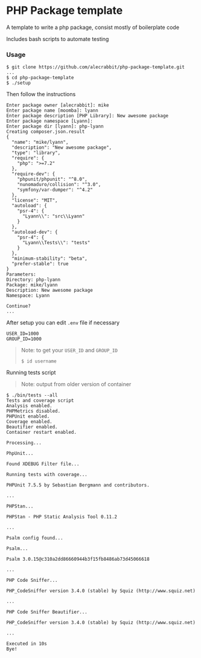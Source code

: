# PHP Package template

A template to write a php package, consist mostly of boilerplate code

Includes bash scripts to automate testing
### Usage
```
$ git clone https://github.com/alecrabbit/php-package-template.git
...
$ cd php-package-template
$ ./setup
```
Then follow the instructions
```
Enter package owner [alecrabbit]: mike
Enter package name [moomba]: lyann
Enter package description [PHP Library]: New awesome package
Enter package namespace [Lyann]: 
Enter package dir [lyann]: php-lyann
Creating composer.json.result
{
  "name": "mike/lyann",
  "description": "New awesome package",
  "type": "library",
  "require": {
    "php": ">=7.2"
  },
  "require-dev": {
    "phpunit/phpunit": "^8.0",
    "nunomaduro/collision": "^3.0",
    "symfony/var-dumper": "^4.2"
  },
  "license": "MIT",
  "autoload": {
    "psr-4": {
      "Lyann\\": "src\\Lyann"
    }
  },
  "autoload-dev": {
    "psr-4": {
      "Lyann\\Tests\\": "tests"
    }
  },
  "minimum-stability": "beta",
  "prefer-stable": true
}
Parameters:
Directory: php-lyann
Package: mike/lyann
Description: New awesome package
Namespace: Lyann

Continue? 
...
```


After setup you can edit `.env` file if necessary
```
USER_ID=1000
GROUP_ID=1000
```
> Note: to get your `USER_ID` and `GROUP_ID`
> ```
> $ id username
> ```
Running tests script
> Note: output from older version of container
```
$ ./bin/tests --all
Tests and coverage script
Analysis enabled.
PHPMetrics disabled.
PHPUnit enabled.
Coverage enabled.
Beautifier enabled.
Container restart enabled.

Processing...

PhpUnit...

Found XDEBUG Filter file...

Running tests with coverage...

PHPUnit 7.5.5 by Sebastian Bergmann and contributors.

...

PHPStan...

PHPStan - PHP Static Analysis Tool 0.11.2

...

Psalm config found...

Psalm...

Psalm 3.0.15@c310a2dd86660944b3f15fb8486ab73d45066618

...

PHP Code Sniffer...

PHP_CodeSniffer version 3.4.0 (stable) by Squiz (http://www.squiz.net)

...

PHP Code Sniffer Beautifier...

PHP_CodeSniffer version 3.4.0 (stable) by Squiz (http://www.squiz.net)

...

Executed in 10s
Bye!

```
